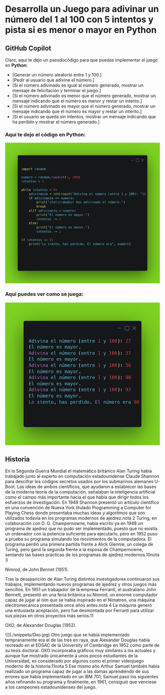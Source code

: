 # Desarrolla un Juego para adivinar un número del 1 al 100 con 5 intentos y pista si es menor o mayor en Python

## GitHub Copilot

Claro, aquí te dejo un pseudocódigo para que puedas implementar el juego en <strong>Python</strong>:

- [Generar un número aleatorio entre 1 y 100.]
- [Pedir al usuario que adivine el número.]
- [Si el número adivinado es igual al número generado, mostrar un mensaje de felicitación y terminar el juego.]
- [Si el número adivinado es menor que el número generado, mostrar un mensaje indicando que el número es menor y restar un intento.]
- [Si el número adivinado es mayor que el número generado, mostrar un mensaje indicando que el número es mayor y restar un intento.]
- [Si el usuario se queda sin intentos, mostrar un mensaje indicando que ha perdido y mostrar el número generado.]

### Aquí te dejo el código en Python:

![](./snippets/guessNumber.png)

### Aqui puedes ver como se juega:

![](./snippets/gameResult.png)

## Historia

<p>En la Segunda Guerra Mundial el matemático británico Alan Turing había trabajado junto al experto en computación estadounidense Claude Shannon para descifrar los códigos secretos usados por los submarinos alemanes U-Boot. Las ideas de ambos científicos, que ayudaron a establecer las bases de la moderna teoría de la computación, señalaban la inteligencia artificial como el campo más importante hacia el que había que dirigir todos los esfuerzos de investigación. En 1949 Shannon presentó un artículo científico en una convención de Nueva York titulado Programming a Computer for Playing Chess donde presentaba muchas ideas y algoritmos que son utilizados todavía en los programas modernos de ajedrez.nota 2​ Turing, en colaboración con D. G. Champernowne, había escrito ya en 1948 un programa de ajedrez que no pudo ser implementado, puesto que no existía un ordenador con la potencia suficiente para ejecutarlo, pero en 1952 puso a prueba su programa simulando los movimientos de la computadora. El programa perdió una primera partida frente a Alick Glennie, un colega de Turing, pero ganó la segunda frente a la esposa de Champernowne, sentando las bases prácticas de los programas de ajedrez modernos.10​nota 3​</p>

Nimrod, de John Bennet (1951).
<p>Tras la desaparición de Alan Turing distintos investigadores continuaron sus trabajos, implementando nuevos programas de ajedrez y otros juegos más sencillos. En 1951 un trabajador de la empresa Ferranti, el australiano John Bennett, presentó en una feria británica su Nimrod, un enorme computador capaz de jugar al nim que se había inspirado en el Nimatron, una máquina electromecánica presentada once años antes.nota 4​ La máquina generó una entusiasta aceptación, pero fue desmontada por Ferranti para utilizar sus piezas en otros proyectos más serios.11​</p>

OXO, de Alexander Douglas (1952).
<p> ![](./snippets/Oxo.jpg) Otro juego que se había implementado tempranamente era el de las tres en raya, que Alexander Douglas había recreado en el EDSAC de la University of Cambridge en 1952 como parte de su tesis doctoral. OXO incorporaba gráficos muy similares a los actuales y aunque fue mostrado únicamente a unos pocos estudiantes de la Universidad, es considerado por algunos como el primer videojuego moderno de la historia.11​nota 5​ Ese mismo año Arthur Samuel también había realizado un programa capaz de jugar a las damas aprendiendo de sus errores que había implementado en un IBM 701; Samuel pasó los siguientes años refinando su programa y finalmente, en 1961, consiguió que venciese a los campeones estadounidenses del juego.</p>

